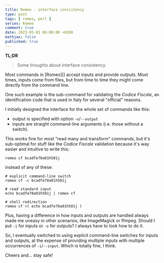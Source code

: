 ```yaml
---
title: Romeo - interface consistency
type: post
tags: [ romeo, perl ]
series: Romeo
comment: true
date: 2023-05-01 06:00:00 +0200
mathjax: false
published: true
---
```


**TL;DR**

> Some thoughts about interface consistency.

Most commands in [Romeo][] accept inputs and provide outputs. Most times,
inputs come from files, but from time to time they might come directly from
the command line.

One such example is the sub-command for validating the *Codice Fiscale*, an
identification code that is used in Italy for several "official" reasons.

I initially designed the interface for the whole set of commands like this:

- output is specified with option `-o`/`--output`
- inputs are straight command-line arguments (i.e. those without a switch).

This works fine for most "read many and transform" commands, but it's
sub-optimal for stuff like the *Codice Fiscale* validation because it's way
easier and intuitive to write this:

```
romeo cf bcadfe70a01h501j
```

instead of any of these:

```
# explicit command-line switch
romeo cf -c bcadfe70a01h501j

# read standard input
echo bcadfe70a01h501j | romeo cf

# shell redirection
romeo cf <( echo bcadfe70a01h501j )
```

Plus, having a difference in how inputs and outputs are handled always made
me uneasy in other scenarios, like ImageMagick or ffmpeg. Should I put `-i`
for inputs or `-o` for outputs? I always have to look how to do it.

So, I eventually switched to using explicit command-line switches for inputs
and outputs, at the expense of providing multiple inputs with multiple
occurrences of `-i`/`--input`. Which is totally fine, I think.

Cheers and... stay safe!

[Perl]: https://www.perl.org/
[Raku]: https://raku.org/
